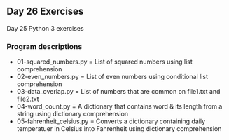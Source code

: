 ## Day 26 Exercises
Day 25 Python 3 exercises

### Program descriptions
* 01-squared_numbers.py = List of squared numbers using list comprehension
* 02-even_numbers.py = List of even numbers using conditional list comprehension
* 03-data_overlap.py = List of numbers that are common on file1.txt and file2.txt
* 04-word_count.py = A dictionary that contains word & its length from a string using dictionary comprehension
* 05-fahrenheit_celsius.py = Converts a dictionary containing daily temperatuer in Celsius into Fahrenheit using dictionary comprehension
